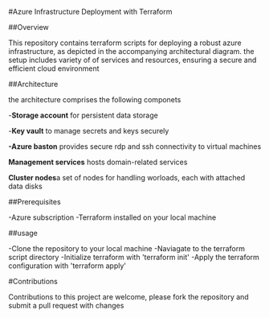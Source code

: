 #Azure Infrastructure Deployment with Terraform


##Overview

This repository contains terraform scripts for deploying a robust azure infrastructure, as depicted in the accompanying architectural diagram.  the setup includes variety of of services and resources, ensuring a secure and efficient cloud environment

##Architecture

the architecture comprises the following componets


-**Storage account** for persistent data storage


-**Key vault** to manage secrets and keys securely


**-Azure baston** provides secure rdp and ssh connectivity to virtual machines


**Management services** hosts domain-related services


**Cluster nodes**a set of nodes for handling worloads, each with attached data disks

##Prerequisites

-Azure subscription
-Terraform installed on your local machine

##usage 

-Clone the repository to your local machine
-Naviagate to the terraform script directory
-Initialize terraform with 'terraform init'
-Apply the terraform configuration with 'terraform apply'


#Contributions 

Contributions to this project are welcome, please fork the repository and submit a pull request with changes 
